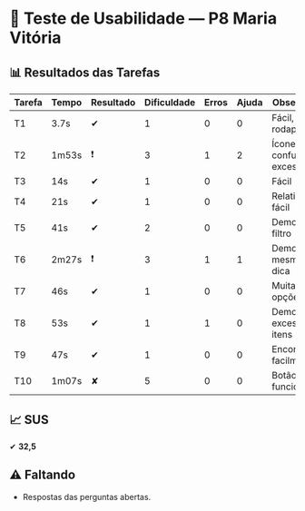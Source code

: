 # 👤 Teste de Usabilidade — P8 Maria Vitória

## 📊 Resultados das Tarefas
| Tarefa | Tempo | Resultado | Dificuldade | Erros | Ajuda | Observações |
|--------|-------|-----------|-------------|-------|-------|-------------|
| T1 | 3.7s | ✔ | 1 | 0 | 0 | Fácil, no rodapé |
| T2 | 1m53s | ❗ | 3 | 1 | 2 | Ícone confuso, excesso info |
| T3 | 14s | ✔ | 1 | 0 | 0 | Fácil |
| T4 | 21s | ✔ | 1 | 0 | 0 | Relativamente fácil |
| T5 | 41s | ✔ | 2 | 0 | 0 | Demorou sem filtro |
| T6 | 2m27s | ❗ | 3 | 1 | 1 | Demorou mesmo com dica |
| T7 | 46s | ✔ | 1 | 0 | 0 | Muitas opções |
| T8 | 53s | ✔ | 1 | 1 | 0 | Demorou por excesso de itens |
| T9 | 47s | ✔ | 1 | 0 | 0 | Encontrou facilmente |
| T10 | 1m07s | ✘ | 5 | 0 | 0 | Botão não funcionou |

## 📈 SUS
✔ **32,5**

## ⚠️ Faltando
- Respostas das perguntas abertas.
